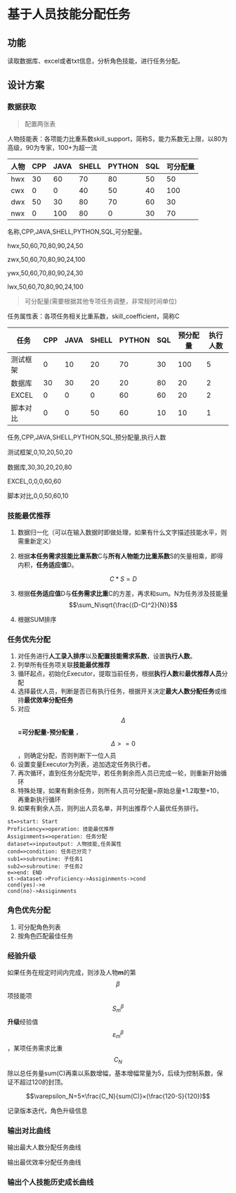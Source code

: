 # 基于人员技能分配任务

## 功能 

读取数据库、excel或者txt信息，分析角色技能，进行任务分配。

## 设计方案

### 数据获取

> 配置两张表

人物技能表：各项能力比重系数skill_support，简称S，能力系数无上限，以80为高级，90为专家，100+为超一流

| 人物 | CPP  | JAVA | SHELL | PYTHON | SQL  | 可分配量 |
| ---- | ---- | ---- | ----- | ------ | ---- | -------- |
| hwx  | 30   | 60   | 70    | 80     | 50   | 50       |
| cwx  | 0    | 0    | 40    | 50     | 40   | 100      |
| dwx  | 50   | 30   | 80    | 70     | 60   | 30       |
| nwx  | 0    | 100  | 80    | 0      | 30   | 70       |

名称,CPP,JAVA,SHELL,PYTHON,SQL,可分配量。

hwx,50,60,70,80,90,24,50

zwx,50,60,70,80,90,24,100

ywx,50,60,70,80,90,24,30

lwx,50,60,70,80,90,24,100

> 可分配量(需要根据其他专项任务调整，非常规时间单位)

任务属性表：各项任务相关比重系数，skill_coefficient，简称C

| 任务     | CPP  | JAVA | SHELL | PYTHON | SQL  | 预分配量 | 执行人数 |
| -------- | ---- | ---- | ----- | ------ | ---- | -------- | -------- |
| 测试框架 | 0    | 10   | 20    | 70     | 30   | 100      | 5        |
| 数据库   | 30   | 30   | 20    | 20     | 80   | 20       | 2        |
| EXCEL    | 0    | 0    | 0     | 60     | 60   | 20       | 2        |
| 脚本对比 | 0    | 0    | 50    | 60     | 10   | 10       | 1        |

任务,CPP,JAVA,SHELL,PYTHON,SQL,预分配量,执行人数

测试框架,0,10,20,50,20

数据库,30,30,20,20,80

EXCEL,0,0,0,60,60

脚本对比,0,0,50,60,10



### 技能最优推荐
1. 数据归一化（可以在输入数据时即做处理，如果有什么文字描述技能水平，则需重新定义）

2. 根据**本任务需求技能比重系数**C与**所有人物能力比重系数**S的矢量相乘，即得内积，**任务适应值**D。

   $$C*S=D​$$

3. 根据**任务适应值**D与**任务需求比重**C的方差，再求和sum。N为任务涉及技能量
     $$\sum_N\sqrt{\frac{(D-C)^2}{N}}​$$

4. 根据SUM排序

### 任务优先分配

1. 对任务进行**人工录入排序**以及**配置技能需求系数**，设置**执行人数**。
2. 列举所有任务项关联**技能最优推荐**
3. 循环起点，初始化Executor，提取当前任务，根据**执行人数**和**最优推荐人员**分配
4. 选择最优人员，判断是否已有执行任务，根据开关决定**最大人数分配任务**或维持**最优效率分配任务**
5. 对应$$\Delta$$**=可分配量-预分配量** ，$$\Delta>=0$$，则确定分配，否则判断下一位人员
6. 设置变量Executor为列表，追加选定任务执行者。
7. 再次循环，直到任务分配完毕，若任务剩余而人员已完成一轮，则重新开始循环
8. 特殊处理，如果有剩余任务，则所有人员可分配量=原始总量*1.2取整+10，再重新执行循环
9. 如果有剩余人员，则列出人员名单，并列出推荐个人最优任务排行。

```flow
st=>start: Start
Proficiency=>operation: 技能最优推荐
Assiginments=>operation: 任务分配
dataset=>inputoutput: 人物技能,任务属性
cond=>condition: 任务已分完？
sub1=>subroutine: 子任务1
sub2=>subroutine: 子任务2
e=>end: END
st->dataset->Proficiency->Assiginments->cond
cond(yes)->e
cond(no)->Assiginments
```



### 角色优先分配

1. 可分配角色列表
2. 按角色匹配最佳任务



### 经验升级

如果任务在规定时间内完成，则涉及人物**m**的第$$\beta$$项技能项$$S_m^\beta$$**升级**经验值$$\varepsilon_m^\beta$$，某项任务需求比重$$C_N$$除以总任务量sum(C)再乘以系数增幅，基本增幅常量为5，后续为控制系数，保证不超过120的封顶。

$$\varepsilon_N=5×\frac{C_N}{sum(C)}×(\frac{120-S}{120})​$$

记录版本迭代，角色升级信息

### 输出对比曲线

输出最大人数分配任务曲线

输出最优效率分配任务曲线

### 输出个人技能历史成长曲线





